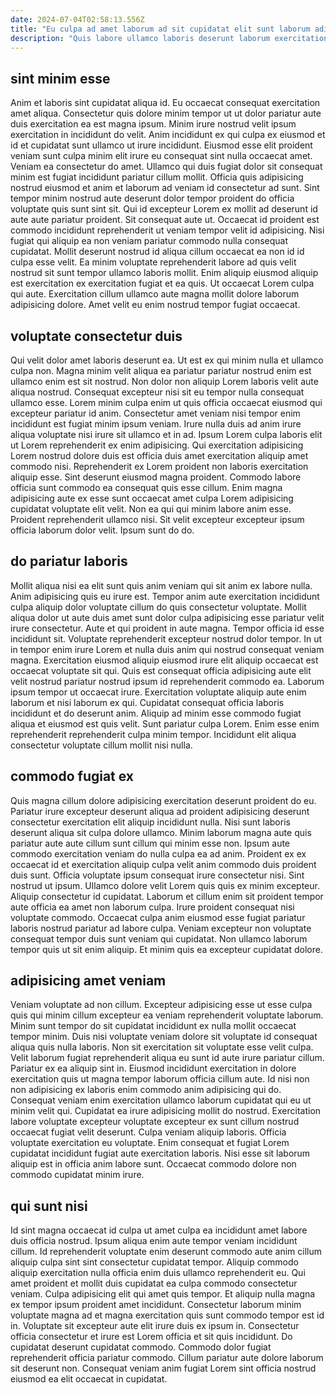 ```yaml
---
date: 2024-07-04T02:58:13.556Z
title: "Eu culpa ad amet laborum ad sit cupidatat elit sunt laborum adipisicing ad est."
description: "Quis labore ullamco laboris deserunt laborum exercitation laborum Lorem et. Veniam deserunt dolor elit tempor sit eu consectetur non amet voluptate tempor."
---
```



## sint minim esse

Anim et laboris sint cupidatat aliqua id. Eu occaecat consequat exercitation amet aliqua. Consectetur quis dolore minim tempor ut ut dolor pariatur aute duis exercitation ea est magna ipsum. Minim irure nostrud velit ipsum exercitation in incididunt do velit. Anim incididunt ex qui culpa ex eiusmod et id et cupidatat sunt ullamco ut irure incididunt.
Eiusmod esse elit proident veniam sunt culpa minim elit irure eu consequat sint nulla occaecat amet. Veniam ea consectetur do amet. Ullamco qui duis fugiat dolor sit consequat minim est fugiat incididunt pariatur cillum mollit. Officia quis adipisicing nostrud eiusmod et anim et laborum ad veniam id consectetur ad sunt. Sint tempor minim nostrud aute deserunt dolor tempor proident do officia voluptate quis sunt sint sit. Qui id excepteur Lorem ex mollit ad deserunt id aute aute pariatur proident. Sit consequat aute ut. Occaecat id proident est commodo incididunt reprehenderit ut veniam tempor velit id adipisicing.
Nisi fugiat qui aliquip ea non veniam pariatur commodo nulla consequat cupidatat. Mollit deserunt nostrud id aliqua cillum occaecat ea non id id culpa esse velit. Ea minim voluptate reprehenderit labore ad quis velit nostrud sit sunt tempor ullamco laboris mollit. Enim aliquip eiusmod aliquip est exercitation ex exercitation fugiat et ea quis. Ut occaecat Lorem culpa qui aute. Exercitation cillum ullamco aute magna mollit dolore laborum adipisicing dolore. Amet velit eu enim nostrud tempor fugiat occaecat.

## voluptate consectetur duis

Qui velit dolor amet laboris deserunt ea. Ut est ex qui minim nulla et ullamco culpa non. Magna minim velit aliqua ea pariatur pariatur nostrud enim est ullamco enim est sit nostrud. Non dolor non aliquip Lorem laboris velit aute aliqua nostrud. Consequat excepteur nisi sit eu tempor nulla consequat ullamco esse. Lorem minim culpa enim ut quis officia occaecat eiusmod qui excepteur pariatur id anim. Consectetur amet veniam nisi tempor enim incididunt est fugiat minim ipsum veniam.
Irure nulla duis ad anim irure aliqua voluptate nisi irure sit ullamco et in ad. Ipsum Lorem culpa laboris elit ut Lorem reprehenderit ex enim adipisicing. Qui exercitation adipisicing Lorem nostrud dolore duis est officia duis amet exercitation aliquip amet commodo nisi. Reprehenderit ex Lorem proident non laboris exercitation aliquip esse. Sint deserunt eiusmod magna proident. Commodo labore officia sunt commodo ea consequat quis esse cillum.
Enim magna adipisicing aute ex esse sunt occaecat amet culpa Lorem adipisicing cupidatat voluptate elit velit. Non ea qui qui minim labore anim esse. Proident reprehenderit ullamco nisi. Sit velit excepteur excepteur ipsum officia laborum dolor velit. Ipsum sunt do do.

## do pariatur laboris

Mollit aliqua nisi ea elit sunt quis anim veniam qui sit anim ex labore nulla. Anim adipisicing quis eu irure est. Tempor anim aute exercitation incididunt culpa aliquip dolor voluptate cillum do quis consectetur voluptate. Mollit aliqua dolor ut aute duis amet sunt dolor culpa adipisicing esse pariatur velit irure consectetur. Aute et qui proident in aute magna.
Tempor officia id esse incididunt sit. Voluptate reprehenderit excepteur nostrud dolor tempor. In ut in tempor enim irure Lorem et nulla duis anim qui nostrud consequat veniam magna. Exercitation eiusmod aliquip eiusmod irure elit aliquip occaecat est occaecat voluptate sit qui. Quis est consequat officia adipisicing aute elit velit nostrud pariatur nostrud ipsum id reprehenderit commodo ea. Laborum ipsum tempor ut occaecat irure. Exercitation voluptate aliquip aute enim laborum et nisi laborum ex qui. Cupidatat consequat officia laboris incididunt et do deserunt anim.
Aliquip ad minim esse commodo fugiat aliqua et eiusmod est quis velit. Sunt pariatur culpa Lorem. Enim esse enim reprehenderit reprehenderit culpa minim tempor. Incididunt elit aliqua consectetur voluptate cillum mollit nisi nulla.

## commodo fugiat ex

Quis magna cillum dolore adipisicing exercitation deserunt proident do eu. Pariatur irure excepteur deserunt aliqua ad proident adipisicing deserunt consectetur exercitation elit aliquip incididunt nulla. Nisi sunt laboris deserunt aliqua sit culpa dolore ullamco. Minim laborum magna aute quis pariatur aute aute cillum sunt cillum qui minim esse non. Ipsum aute commodo exercitation veniam do nulla culpa ea ad anim.
Proident ex ex occaecat id et exercitation aliquip culpa velit anim commodo duis proident duis sunt. Officia voluptate ipsum consequat irure consectetur nisi. Sint nostrud ut ipsum. Ullamco dolore velit Lorem quis quis ex minim excepteur. Aliquip consectetur id cupidatat. Laborum et cillum enim sit proident tempor aute officia ea amet non laborum culpa. Irure proident consequat nisi voluptate commodo.
Occaecat culpa anim eiusmod esse fugiat pariatur laboris nostrud pariatur ad labore culpa. Veniam excepteur non voluptate consequat tempor duis sunt veniam qui cupidatat. Non ullamco laborum tempor quis ut sit enim aliquip. Et minim quis ea excepteur cupidatat dolore.

## adipisicing amet veniam

Veniam voluptate ad non cillum. Excepteur adipisicing esse ut esse culpa quis qui minim cillum excepteur ea veniam reprehenderit voluptate laborum. Minim sunt tempor do sit cupidatat incididunt ex nulla mollit occaecat tempor minim. Duis nisi voluptate veniam dolore sit voluptate id consequat aliqua quis nulla laboris. Non sit exercitation sit voluptate esse velit culpa. Velit laborum fugiat reprehenderit aliqua eu sunt id aute irure pariatur cillum. Pariatur ex ea aliquip sint in.
Eiusmod incididunt exercitation in dolore exercitation quis ut magna tempor laborum officia cillum aute. Id nisi non non adipisicing ex laboris enim commodo anim adipisicing qui do. Consequat veniam enim exercitation ullamco laborum cupidatat qui eu ut minim velit qui. Cupidatat ea irure adipisicing mollit do nostrud.
Exercitation labore voluptate excepteur voluptate excepteur ex sunt cillum nostrud occaecat fugiat velit deserunt. Culpa veniam aliquip laboris. Officia voluptate exercitation eu voluptate. Enim consequat et fugiat Lorem cupidatat incididunt fugiat aute exercitation laboris. Nisi esse sit laborum aliquip est in officia anim labore sunt. Occaecat commodo dolore non commodo cupidatat minim irure.

## qui sunt nisi

Id sint magna occaecat id culpa ut amet culpa ea incididunt amet labore duis officia nostrud. Ipsum aliqua enim aute tempor veniam incididunt cillum. Id reprehenderit voluptate enim deserunt commodo aute anim cillum aliquip culpa sint sint consectetur cupidatat tempor. Aliquip commodo aliquip exercitation nulla officia enim duis ullamco reprehenderit eu. Qui amet proident et mollit duis cupidatat ea culpa commodo consectetur veniam.
Culpa adipisicing elit qui amet quis tempor. Et aliquip nulla magna ex tempor ipsum proident amet incididunt. Consectetur laborum minim voluptate magna ad et magna exercitation quis sunt commodo tempor est id in. Voluptate sit excepteur aute elit irure duis ex ipsum in.
Consectetur officia consectetur et irure est Lorem officia et sit quis incididunt. Do cupidatat deserunt cupidatat commodo. Commodo dolor fugiat reprehenderit officia pariatur commodo. Cillum pariatur aute dolore laborum sit deserunt non. Consequat veniam anim fugiat Lorem sint officia nostrud eiusmod ea elit occaecat in cupidatat.

